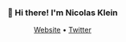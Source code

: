 <h3 align="center">👋 Hi there! I'm Nicolas Klein</h3>
<p align="center">
  <a href="https://nico.so">Website</a> •
  <a href="https://twitter.com/heynicolasklein">Twitter</a>
</p>

<!--
**hey-nicolasklein/hey-nicolasklein** is a ✨ _special_ ✨ repository because its `README.md` (this file) appears on your GitHub profile.

Here are some ideas to get you started:

- 🔭 I’m currently working on ...
- 🌱 I’m currently learning ...
- 👯 I’m looking to collaborate on ...
- 🤔 I’m looking for help with ...
- 💬 Ask me about ...
- 📫 How to reach me: ...
- 😄 Pronouns: ...
- ⚡ Fun fact: ...
-->
